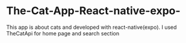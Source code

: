 # The-Cat-App-React-native-expo-
This app is about cats and developed with react-native(expo). I used TheCatApi for home page and search section 
